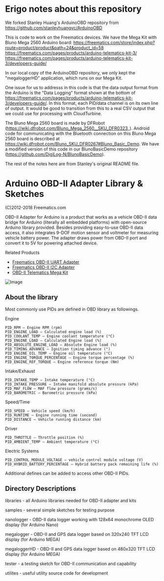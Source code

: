 Erigo notes about this repository
=================================

We forked Stanley Huang's ArduinoOBD repository from https://github.com/stanleyhuangyc/ArduinoOBD

This is code to work on the Freematics devices. We have the Mega Kit with Bluno Mega 2560 Arduino board:
https://freematics.com/store/index.php?route=product/product&path=24&product_id=58
https://freematics.com/pages/products/arduino-telematics-kit-3/
https://freematics.com/pages/products/arduino-telematics-kit-3/developers-guide/

In our local copy of the ArduinoOBD repository, we only kept the "megaloggerHD" application, which runs on our Mega Kit.

One issue for us to addresss in this code is that the data output format from the Arduino is the "Data Logging" format shown at the bottom of https://freematics.com/pages/products/arduino-telematics-kit-3/developers-guide/. In this format, each PID/data channel is on its own line of output. It would be good to transition from this to a real CSV output that we could use for processing with CloudTurbine.

The Bluno Mega 2560 board is made by DFRobot (https://wiki.dfrobot.com/Bluno_Mega_2560__SKU_DFR0323_). Android code for communicating with the Bluetooth connection on this Bluno Mega 2560 board is described at https://wiki.dfrobot.com/Bluno_SKU_DFR0267#Bluno_Basic_Demo. We have a modified version of this code in our BlunoBasicDemo repository (https://github.com/DigiLog-N/BlunoBasicDemo).

The rest of the notes here are from Stanley's original README file.

Arduino OBD-II Adapter Library & Sketches
=========================================

(C)2012-2018 Freematics.com

OBD-II Adapter for Arduino is a product that works as a vehicle OBD-II data bridge for Arduino (literally all embedded platforms) with open-source Arduino library provided. Besides providing easy-to-use OBD-II data access, it also integrates 9-DOF motion sensor and voltmeter for measuring vehicle battery power. The adapter draws power from OBD-II port and convert it to 5V for powering attached device.

Related Products

* [Freematics OBD-II UART Adapter](https://freematics.com/pages/products/freematics-obd-ii-uart-adapter-mk2/)
* [Freematics OBD-II I2C Adapter](https://freematics.com/pages/products/arduino-obd-adapter/)
* [OBD-II Telematics Mega Kit](https://freematics.com/pages/products/arduino-telematics-kit-3/)

![Image](http://www.arduinodev.com/wp-content/uploads/2012/03/obdkit1-150x150.jpg)

About the library
-----------------
Most commonly use PIDs are defined in OBD library as followings.

Engine

    PID_RPM – Engine RPM (rpm)
    PID_ENGINE_LOAD – Calculated engine load (%)
    PID_COOLANT_TEMP – Engine coolant temperature (°C)
    PID_ENGINE_LOAD – Calculated Engine load (%)
    PID_ABSOLUTE_ENGINE_LOAD – Absolute Engine load (%)
    PID_TIMING_ADVANCE – Ignition timing advance (°)
    PID_ENGINE_OIL_TEMP – Engine oil temperature (°C)
    PID_ENGINE_TORQUE_PERCENTAGE – Engine torque percentage (%)
    PID_ENGINE_REF_TORQUE – Engine reference torque (Nm)

Intake/Exhaust

    PID_INTAKE_TEMP – Intake temperature (°C)
    PID_INTAKE_PRESSURE – Intake manifold absolute pressure (kPa)
    PID_MAF_FLOW – MAF flow pressure (grams/s)
    PID_BAROMETRIC – Barometric pressure (kPa)

Speed/Time

    PID_SPEED – Vehicle speed (km/h)
    PID_RUNTIME – Engine running time (second)
    PID_DISTANCE – Vehicle running distance (km)

Driver

    PID_THROTTLE – Throttle position (%)
    PID_AMBIENT_TEMP – Ambient temperature (°C)

Electric Systems

    PID_CONTROL_MODULE_VOLTAGE – vehicle control module voltage (V)
    PID_HYBRID_BATTERY_PERCENTAGE – Hybrid battery pack remaining life (%)

Additional defines can be added to access other OBD-II PIDs.

Directory Descriptions
----------------------

libraries - all Arduino libraries needed for OBD-II adapter and kits

samples - several simple sketches for testing purpose

nanologger - OBD-II data logger working with 128x64 monochrome OLED display (for Arduino Nano)

megalogger - OBD-II and GPS data logger based on 320x240 TFT LCD display (for Arduino MEGA)

megaloggerHD - OBD-II and GPS data logger based on 480x320 TFT LCD display (for Arduino MEGA)

tester - a testing sketch for OBD-II communication and capability

utilites - useful utility source code for development

